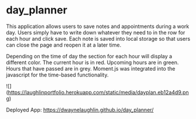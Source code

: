 # day_planner
This application allows users to save notes and appointments during a work day. Users simply have to write down whatever they need to in the row for each hour and click save. Each note is saved into local storage so that users can close the page and reopen it at a later time.

Depending on the time of day the section for each hour will display a different color. The current hour is in red. Upcoming hours are in green. Hours that have passed are in grey. Moment.js was integrated into the javascript for the time-based functionality. 


![]
(https://laughlinportfolio.herokuapp.com/static/media/dayplan.eb12a4d9.png)

Deployed App: https://dwaynelaughlin.github.io/day_planner/
